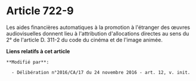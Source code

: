 # Article 722-9

Les aides financières automatiques à la promotion à l'étranger des œuvres audiovisuelles donnent lieu à l'attribution
d'allocations directes au sens du 2° de l'article D. 311-2 du code du cinéma et de l'image animée.

**Liens relatifs à cet article**

	**Modifié par**:

	  - Délibération n°2016/CA/17 du 24 novembre 2016 - art. 12, v. init.
